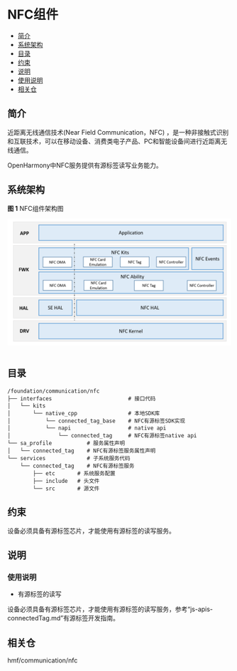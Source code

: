 # NFC组件<a name="ZH-CN_TOPIC_0000001124412109"></a>

-   [简介](#section11660541593)
-   [系统架构](#section342962219551)
-   [目录](#section161941989596)
-   [约束](#section119744591305)
-   [说明](#section1312121216216)
-   [使用说明](#section129654513264)
-   [相关仓](#section1371113476307)

## 简介<a name="section11660541593"></a>

近距离无线通信技术\(Near Field Communication，NFC\) ，是一种非接触式识别和互联技术，可以在移动设备、消费类电子产品、PC和智能设备间进行近距离无线通信。

OpenHarmony中NFC服务提供有源标签读写业务能力。

## 系统架构<a name="section342962219551"></a>

**图 1**  NFC组件架构图<a name="fig444313176464"></a>  


![](figures/zh-cn_image_0000001124327253.png)

<a name="table1716174620235"></a>
<table><thead align="left"></thead>
<tbody></tbody>
</table>

## 目录<a name="section161941989596"></a>

```
/foundation/communication/nfc
├── interfaces                        # 接口代码
│   └── kits
│       └── native_cpp                # 本地SDK库
│           └── connected_tag_base    # NFC有源标签SDK实现
│           └── napi                  # native api
│               └── connected_tag     # NFC有源标签native api
└── sa_profile           # 服务属性声明
│   └── connected_tag    # NFC有源标签服务属性声明
└── services             # 子系统服务代码
    └── connected_tag    # NFC有源标签服务
        ├── etc       # 系统服务配置
        ├── include   # 头文件
        └── src       # 源文件
```

## 约束<a name="section119744591305"></a>

设备必须具备有源标签芯片，才能使用有源标签的读写服务。

## 说明<a name="section1312121216216"></a>

### 使用说明<a name="section129654513264"></a>

-  有源标签的读写

设备必须具备有源标签芯片，才能使用有源标签的读写服务，参考“js-apis-connectedTag.md”有源标签开发指南。


## 相关仓<a name="section1371113476307"></a>

hmf/communication/nfc

